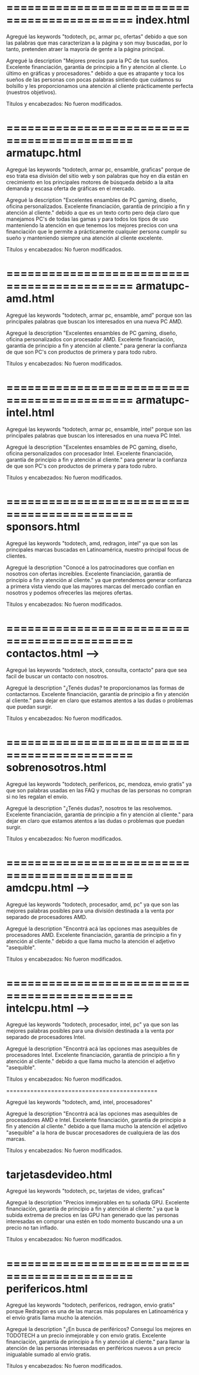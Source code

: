 ============================================
index.html
============================================
Agregué las keywords "todotech, pc, armar pc, ofertas" debido a que son las palabras que mas caracterizan a la página y son muy buscadas, por lo tanto, pretenden atraer la mayoría de gente a la página principal.

Agregué la description "Mejores precios para la PC de tus sueños. Excelente financiación, garantía de principio a fin y atención al cliente. Lo último en gráficas y procesadores." debido a que es atrapante y toca los sueños de las personas con pocas palabras sintiendo que cuidamos su bolsillo y les proporcionamos una atención al cliente prácticamente perfecta (nuestros objetivos).

Títulos y encabezados: No fueron modificados.



============================================
armatupc.html
============================================

Agregué las keywords "todotech, armar pc, ensamble, graficas" porque de eso trata esa división del sitio web y son palabras que hoy en día están en crecimiento en los principales motores de búsqueda debido a la alta demanda y escasa oferta de gráficas en el mercado.

Agregué la description "Excelentes ensambles de PC gaming, diseño, oficina personalizados. Excelente financiación, garantía de principio a fin y atención al cliente." debido a que es un texto corto pero deja claro que manejamos PC's de todas las gamas y para todos los tipos de uso manteniendo la atención en que tenemos los mejores precios con una financiación que le permite a prácticamente cualquier persona cumplir su sueño y manteniendo siempre una atención al cliente excelente.

Títulos y encabezados: No fueron modificados.



============================================
armatupc-amd.html
============================================

Agregué las keywords "todotech, armar pc, ensamble, amd" porque son las principales palabras que buscan los interesados en una nueva PC AMD.

Agregué la description "Excelentes ensambles de PC gaming, diseño, oficina personalizados con procesador AMD. Excelente financiación, garantía de principio a fin y atención al cliente." para generar la confianza de que son PC's con productos de primera y para todo rubro.

Títulos y encabezados: No fueron modificados.



============================================
armatupc-intel.html
============================================

Agregué las keywords "todotech, armar pc, ensamble, intel" porque son las principales palabras que buscan los interesados en una nueva PC Intel.

Agregué la description "Excelentes ensambles de PC gaming, diseño, oficina personalizados con procesador Intel. Excelente financiación, garantía de principio a fin y atención al cliente." para generar la confianza de que son PC's con productos de primera y para todo rubro.

Títulos y encabezados: No fueron modificados.



============================================
sponsors.html
============================================

Agregué las keywords "todotech, amd, redragon, intel" ya que son las principales marcas buscadas en Latinoamérica, nuestro principal focus de clientes.

Agregué la description "Conocé a los patrocinadores que confían en nosotros con ofertas increíbles. Excelente financiación, garantía de principio a fin y atención al cliente." ya que pretendemos generar confianza a primera vista viendo que las mayores marcas del mercado confían en nosotros y podemos ofrecerles las mejores ofertas.

Títulos y encabezados: No fueron modificados.



============================================
contactos.html -->
============================================

Agregué las keywords "todotech, stock, consulta, contacto" para que sea facil de buscar un contacto con nosotros.

Agregué la description "¿Tenés dudas? te proporcionamos las formas de contactarnos. Excelente financiación, garantía de principio a fin y atención al cliente." para dejar en claro que estamos atentos a las dudas o problemas que puedan surgir.

Títulos y encabezados: No fueron modificados.



============================================
sobrenosotros.html
============================================

Agregué las keywords "todotech, perifericos, pc, mendoza, envio gratis" ya que son palabras usadas en las FAQ y muchas de las personas no compran si no les regalan el envío.

Agregué la description "¿Tenés dudas?, nosotros te las resolvemos. Excelente financiación, garantía de principio a fin y atención al cliente." para dejar en claro que estamos atentos a las dudas o problemas que puedan surgir.

Títulos y encabezados: No fueron modificados.



============================================
amdcpu.html -->
============================================

Agregué las keywords "todotech, procesador, amd, pc" ya que son las mejores palabras posibles para una división destinada a la venta por separado de procesadores AMD.

Agregué la description "Encontrá acá las opciones mas asequibles de procesadores AMD. Excelente financiación, garantía de principio a fin y atención al cliente." debido a que llama mucho la atención el adjetivo "asequible".

Títulos y encabezados: No fueron modificados.



============================================
intelcpu.html -->
============================================

Agregué las keywords "todotech, procesador, intel, pc" ya que son las mejores palabras posibles para una división destinada a la venta por separado de procesadores Intel.

Agregué la description "Encontrá acá las opciones mas asequibles de procesadores Intel. Excelente financiación, garantía de principio a fin y atención al cliente." debido a que llama mucho la atención el adjetivo "asequible".

Títulos y encabezados: No fueron modificados.




============================================

Agregué las keywords "todotech, amd, intel, procesadores"

Agregué la description "Encontrá acá las opciones mas asequibles de procesadores AMD e Intel. Excelente financiación, garantía de principio a fin y atención al cliente." debido a que llama mucho la atención el adjetivo "asequible" a la hora de buscar procesadores de cualquiera de las dos marcas.

Títulos y encabezados: No fueron modificados.



<!-- ============================================ -->
tarjetasdevideo.html
============================================

Agregué las keywords "todotech, pc, tarjetas de video, graficas"

Agregué la description "Precios inmejorables en tu soñada GPU. Excelente financiación, garantía de principio a fin y atención al cliente." ya que la subida extrema de precios en las GPU han generado que las personas interesadas en comprar una estén en todo momento buscando una a un precio no tan inflado.

Títulos y encabezados: No fueron modificados.



============================================
perifericos.html
============================================

Agregué las keywords "todotech, perifericos, redragon, envio gratis" porque Redragon es una de las marcas más populares en Latinoamérica y el envío gratis llama mucho la atención.

Agregué la description "¿En busca de periféricos? Conseguí los mejores en TODOTECH a un precio inmejorable y con envío gratis. Excelente financiación, garantía de principio a fin y atención al cliente." para llamar la atención de las personas interesadas en periféricos nuevos a un precio inigualable sumado al envío gratis.

Títulos y encabezados: No fueron modificados.